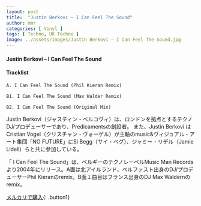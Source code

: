 ```yaml
---
layout: post
title:  "Justin Berkovi – I Can Feel The Sound"
author: mmr
categories: [ Vinyl ]
tags: [ Techno, UK Techno ]
image: ../assets/images/Justin Berkovi – I Can Feel The Sound.jpg
---
```


#### Justin Berkovi – I Can Feel The Sound

#### Tracklist
```md
A. I Can Feel The Sound (Phil Kieran Remix)

B1. I Can Feel The Sound (Max Walder Remix)

B2. I Can Feel The Sound (Original Mix)
```

Justin Berkovi（ジャスティン・ベルコヴィ）は、ロンドンを拠点とするテクノDJ/プロデューサーであり、Predicamentsの創設者。
また、Justin Berkovi はCristian Vogel（クリスチャン・ヴォーゲル）が主軸のmusic&ヴィジュアル・アート集団「NO FUTURE」にSi Begg（サイ・ベグ）、ジャミー・リデル（Jamie Lidell）らと共に参加している。

「 I Can Feel The Sound」は、ベルギーのテクノレーベルMusic Man Recordsより2004年にリリース。A面は北アイルランド、ベルファスト出身のDJ/プロデューサーPhil Kieranのremix。B面１曲目はフランス出身のDJ Max Waldernのremix。

[メルカリで購入](https://jp.mercari.com/item/m43603620319){: .button1}

